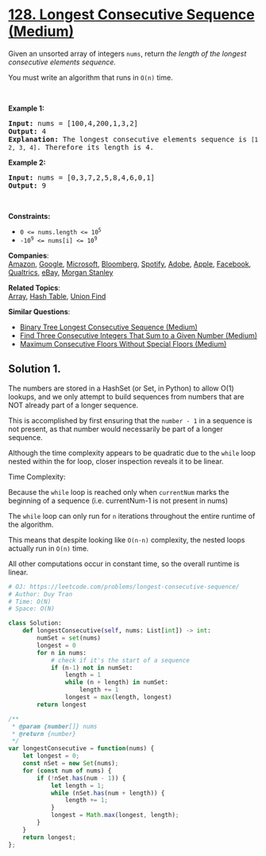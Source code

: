# [128. Longest Consecutive Sequence (Medium)](https://leetcode.com/problems/longest-consecutive-sequence/)

<p>Given an unsorted array of integers <code>nums</code>, return <em>the length of the longest consecutive elements sequence.</em></p>

<p>You must write an algorithm that runs in&nbsp;<code>O(n)</code>&nbsp;time.</p>

<p>&nbsp;</p>
<p><strong>Example 1:</strong></p>

<pre><strong>Input:</strong> nums = [100,4,200,1,3,2]
<strong>Output:</strong> 4
<strong>Explanation:</strong> The longest consecutive elements sequence is <code>[1, 2, 3, 4]</code>. Therefore its length is 4.
</pre>

<p><strong>Example 2:</strong></p>

<pre><strong>Input:</strong> nums = [0,3,7,2,5,8,4,6,0,1]
<strong>Output:</strong> 9
</pre>

<p>&nbsp;</p>
<p><strong>Constraints:</strong></p>

<ul>
	<li><code>0 &lt;= nums.length &lt;= 10<sup>5</sup></code></li>
	<li><code>-10<sup>9</sup> &lt;= nums[i] &lt;= 10<sup>9</sup></code></li>
</ul>

**Companies**:  
[Amazon](https://leetcode.com/company/amazon), [Google](https://leetcode.com/company/google), [Microsoft](https://leetcode.com/company/microsoft), [Bloomberg](https://leetcode.com/company/bloomberg), [Spotify](https://leetcode.com/company/spotify), [Adobe](https://leetcode.com/company/adobe), [Apple](https://leetcode.com/company/apple), [Facebook](https://leetcode.com/company/facebook), [Qualtrics](https://leetcode.com/company/qualtrics), [eBay](https://leetcode.com/company/ebay), [Morgan Stanley](https://leetcode.com/company/morgan-stanley)

**Related Topics**:  
[Array](https://leetcode.com/tag/array/), [Hash Table](https://leetcode.com/tag/hash-table/), [Union Find](https://leetcode.com/tag/union-find/)

**Similar Questions**:

- [Binary Tree Longest Consecutive Sequence (Medium)](https://leetcode.com/problems/binary-tree-longest-consecutive-sequence/)
- [Find Three Consecutive Integers That Sum to a Given Number (Medium)](https://leetcode.com/problems/find-three-consecutive-integers-that-sum-to-a-given-number/)
- [Maximum Consecutive Floors Without Special Floors (Medium)](https://leetcode.com/problems/maximum-consecutive-floors-without-special-floors/)

## Solution 1.

The numbers are stored in a HashSet (or Set, in Python) to allow O(1) lookups, and we only attempt to build sequences from numbers that are NOT already part of a longer sequence.

This is accomplished by first ensuring that the `number - 1` in a sequence is not present, as that number would necessarily be part of a longer sequence.

Although the time complexity appears to be quadratic due to the `while` loop nested within the for loop, closer inspection reveals it to be linear.

Time Complexity:

Because the `while` loop is reached only when `currentNum` marks the beginning of a sequence (i.e. currentNum-1 is not present in nums)

The `while` loop can only run for `n` iterations throughout the entire runtime of the algorithm.

This means that despite looking like `O(n⋅n)` complexity, the nested loops actually run in `O(n)` time.

All other computations occur in constant time, so the overall runtime is linear.

```py
# OJ: https://leetcode.com/problems/longest-consecutive-sequence/
# Author: Duy Tran
# Time: O(N)
# Space: O(N)

class Solution:
    def longestConsecutive(self, nums: List[int]) -> int:
        numSet = set(nums)
        longest = 0
        for n in nums:
            # check if it's the start of a sequence
            if (n-1) not in numSet:
                length = 1
                while (n + length) in numSet:
                    length += 1
                longest = max(length, longest)
        return longest

```


```js
/**
 * @param {number[]} nums
 * @return {number}
 */
var longestConsecutive = function(nums) {
    let longest = 0;
    const nSet = new Set(nums);
    for (const num of nums) {
        if (!nSet.has(num - 1)) {
            let length = 1;
            while (nSet.has(num + length)) {
                length += 1;
            }
            longest = Math.max(longest, length);
        }
    }
    return longest;
};
```